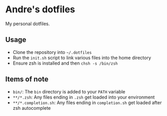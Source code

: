 # Andre's dotfiles

My personal dotfiles.

## Usage

- Clone the repository into `~/.dotfiles`
- Run the `init.sh` script to link various files into the home directory
- Ensure zsh is installed and then `chsh -s /bin/zsh`

## Items of note

- `bin/`: The `bin` directory is added to your `PATH` variable
- `**/*.zsh`: Any files ending in `.zsh` get loaded into your environment
- `**/*.completion.sh`: Any files ending in `completion.sh` get loaded after zsh autocomplete
